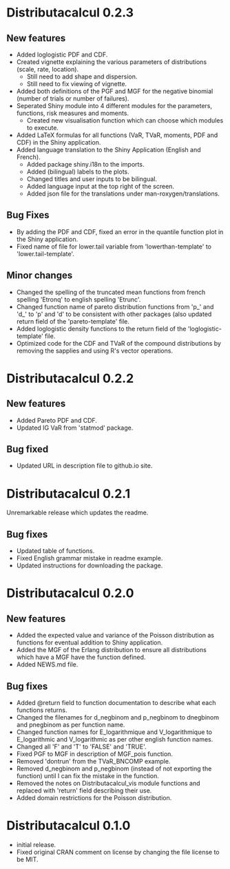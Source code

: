 #   Distributacalcul 0.2.3
## New features
+   Added loglogistic PDF and CDF.
+   Created vignette explaining the various parameters of distributions (scale, rate, location).
    +   Still need to add shape and dispersion.
    +   Still need to fix viewing of vignette.
+   Added both definitions of the PGF and MGF for the negative binomial (number of trials or number of failures).
+   Seperated Shiny module into 4 different modules for the parameters, functions, risk measures and moments.
    +   Created new visualisation function which can choose which modules to execute.
+   Added LaTeX formulas for all functions (VaR, TVaR, moments, PDF and CDF) in the Shiny application.
+   Added language translation to the Shiny Application (English and French).
    +   Added package shiny.i18n to the imports.
    +   Added (bilingual) labels to the plots.
    +   Changed titles and user inputs to be bilingual.
    +   Added language input at the top right of the screen.
    +   Added json file for the translations under man-roxygen/translations.

##  Bug  Fixes
+   By adding the PDF and CDF, fixed an error in the quantile function plot in the Shiny application.
+   Fixed name of file for lower.tail variable from 'lowerthan-template' to 'lower.tail-template'.

##  Minor changes
+   Changed the spelling of the truncated mean functions from french spelling 'Etronq' to english spelling 'Etrunc'.
+   Changed function name of pareto distribution functions from 'p_' and 'd_' to 'p' and 'd' to be consistent with other packages (also updated return field of the 'pareto-template' file.
+   Added loglogistic density functions to the return field of the 'loglogistic-template' file.
+   Optimized code for the CDF and TVaR of the compound distributions by removing the sapplies and using R's vector operations.

#   Distributacalcul 0.2.2
## New features
+   Added Pareto PDF and CDF.
+   Updated IG VaR from 'statmod' package.

## Bug fixed
+   Updated URL in description file to github.io site.

#   Distributacalcul 0.2.1
Unremarkable release which updates the readme.

## Bug fixes
+   Updated table of functions.
+   Fixed English grammar mistake in readme example.
+   Updated instructions for downloading the package.

#   Distributacalcul 0.2.0
##  New features
+   Added the expected value and variance of the Poisson distribution as functions for eventual addition to Shiny application.
+   Added the MGF of the Erlang distribution to ensure all distributions which have a MGF have the function defined.
+   Added NEWS.md file.

##  Bug fixes
+   Added @return field to function documentation to describe what each functions returns.
+   Changed the filenames for d_negbinom and p_negbinom to dnegbinom and pnegbinom as per function name.
+   Changed function names for E_logarithmique and V_logarithmique to E_logarithmic and V_logarithmic as per other english function names.
+   Changed all 'F' and 'T' to 'FALSE' and 'TRUE'.
+   Fixed PGF to MGF in description of MGF_pois function.
+   Removed 'dontrun' from the TVaR_BNCOMP example.
+   Removed d_negbinom and p_negbinom (instead of not exporting the function) until I can fix the mistake in the function.
+   Removed the notes on Distributacalcul_vis module functions and replaced with 'return' field describing their use.
+   Added domain restrictions for the Poisson distribution.

#   Distributacalcul 0.1.0
+   initial release.
+   Fixed original CRAN comment on license by changing the file license to be MIT.
